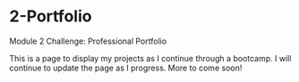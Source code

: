 # 2-Portfolio
Module 2 Challenge: Professional Portfolio

This is a page to display my projects as I continue through a bootcamp.  I will continue to update the page as I progress.  More to come soon!
